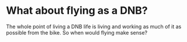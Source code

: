 # What about flying as a DNB?

The whole point of living a DNB life is living and working as much of it as possible from the bike. So when would flying make sense?

